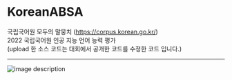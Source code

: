 # KoreanABSA
국립국어원 모두의 말뭉치 (https://corpus.korean.go.kr/)  
2022 국립국어원 인공 지능 언어 능력 평가  
(upload 한 소스 코드는 대회에서 공개한 코드를 수정한 코드 입니다.)  

---

![image description](https://user-images.githubusercontent.com/74851066/215314874-d9de6253-e3b8-4929-a254-3232f527df2a.png)
